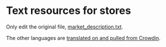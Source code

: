 # Text resources for stores

Only edit the original file, [market_description.txt](market_description.txt).

The other languages are [translated on and pulled from Crowdin](https://crowdin.com/project/seriesguide-translations).
